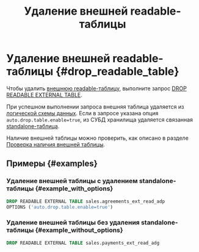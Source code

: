 ﻿---
layout: default
title: Удаление внешней readable-таблицы
nav_order: 12.4
parent: Управление схемой данных
grand_parent: Работа с системой
has_children: false
---

# Удаление внешней readable-таблицы {#drop_readable_table}

Чтобы удалить [внешнюю readable-таблицу](../../../overview/main_concepts/external_table/external_table.md#readable_table), 
выполните запрос [DROP READABLE EXTERNAL TABLE](../../../reference/sql_plus_requests/DROP_READABLE_EXTERNAL_TABLE/DROP_READABLE_EXTERNAL_TABLE.md). 

При успешном выполнении запроса внешняя таблица удаляется из 
[логической схемы данных](../../../overview/main_concepts/logical_schema/logical_schema.md). Если в запросе указана 
опция `auto.drop.table.enable=true`, из СУБД хранилища удаляется связанная 
[standalone-таблица](../../../overview/main_concepts/standalone_table/standalone_table.md).

Наличие внешней таблицы можно проверить, как описано в разделе 
[Проверка наличия внешней таблицы](../entity_presence_check/entity_presence_check.md#ext_table_check).

## Примеры {#examples}

### Удаление внешней таблицы с удалением standalone-таблицы {#example_with_options}

```sql
DROP READABLE EXTERNAL TABLE sales.agreements_ext_read_adp
OPTIONS ('auto.drop.table.enable=true')
```

### Удаление внешней таблицы без удаления standalone-таблицы {#example_without_options}

```sql
DROP READABLE EXTERNAL TABLE sales.payments_ext_read_adg
```